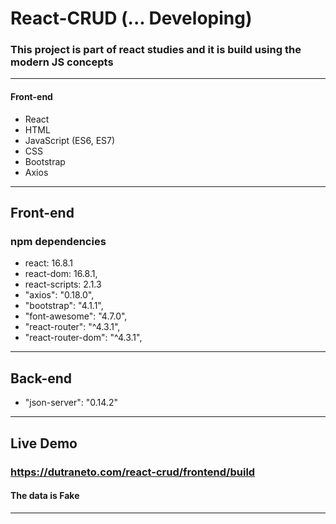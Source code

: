 # React-CRUD (... Developing)

### This project is part of react studies and it is build using the modern JS concepts

---

#### Front-end

- React
- HTML
- JavaScript (ES6, ES7)
- CSS
- Bootstrap
- Axios

---

## Front-end

### npm dependencies

- react: 16.8.1
- react-dom: 16.8.1,
- react-scripts: 2.1.3
- "axios": "0.18.0",
- "bootstrap": "4.1.1",
- "font-awesome": "4.7.0",
- "react-router": "^4.3.1",
- "react-router-dom": "^4.3.1",

---

## Back-end

- "json-server": "0.14.2"

---

## Live Demo

### https://dutraneto.com/react-crud/frontend/build

#### The data is Fake
---

